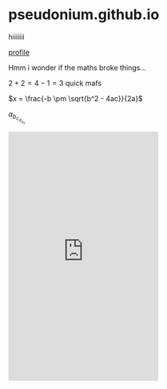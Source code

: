 # pseudonium.github.io


hiiiiiii


[profile](https://github.com/Pseudonium)


Hmm i wonder if the maths broke things...

$2 + 2 = 4 - 1 = 3$ quick mafs

$x = \frac{-b \pm \sqrt{b^2 - 4ac}}{2a}$

$a_{b_{c_{d_{e_n}}}}$


<!-- https://q.uiver.app/#q=WzAsNCxbMiwwLCJBIFxcdGltZXMgQiJdLFsyLDIsIkMiXSxbMCwwLCJBIl0sWzQsMCwiQiJdLFsxLDAsIiIsMCx7InN0eWxlIjp7ImJvZHkiOnsibmFtZSI6ImRhc2hlZCJ9fX1dLFsxLDJdLFsxLDNdLFswLDJdLFswLDNdXQ== -->
<iframe class="quiver-embed" src="https://q.uiver.app/#q=WzAsNCxbMiwwLCJBIFxcdGltZXMgQiJdLFsyLDIsIkMiXSxbMCwwLCJBIl0sWzQsMCwiQiJdLFsxLDAsIiIsMCx7InN0eWxlIjp7ImJvZHkiOnsibmFtZSI6ImRhc2hlZCJ9fX1dLFsxLDJdLFsxLDNdLFswLDJdLFswLDNdXQ==&embed" width="300" height="500" style="border-radius: 3px; border: none;"></iframe>
